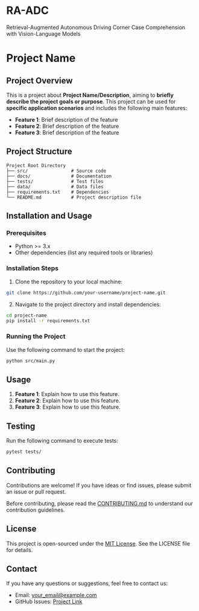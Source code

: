# RA-ADC
Retrieval-Augmented Autonomous Driving Corner Case Comprehension with Vision-Language Models
# Project Name

## Project Overview

This is a project about **Project Name/Description**, aiming to **briefly describe the project goals or purpose**. This project can be used for **specific application scenarios** and includes the following main features:

- **Feature 1**: Brief description of the feature
- **Feature 2**: Brief description of the feature
- **Feature 3**: Brief description of the feature

## Project Structure

```
Project Root Directory
├── src/                # Source code
├── docs/               # Documentation
├── tests/              # Test files
├── data/               # Data files
├── requirements.txt    # Dependencies
└── README.md           # Project description file
```

## Installation and Usage

### Prerequisites

- Python >= 3.x
- Other dependencies (list any required tools or libraries)

### Installation Steps

1. Clone the repository to your local machine:

```bash
git clone https://github.com/your-username/project-name.git
```

2. Navigate to the project directory and install dependencies:

```bash
cd project-name
pip install -r requirements.txt
```

### Running the Project

Use the following command to start the project:

```bash
python src/main.py
```

## Usage

1. **Feature 1**: Explain how to use this feature.
2. **Feature 2**: Explain how to use this feature.
3. **Feature 3**: Explain how to use this feature.

## Testing

Run the following command to execute tests:

```bash
pytest tests/
```

## Contributing

Contributions are welcome! If you have ideas or find issues, please submit an issue or pull request.

Before contributing, please read the [CONTRIBUTING.md](CONTRIBUTING.md) to understand our contribution guidelines.

## License

This project is open-sourced under the [MIT License](LICENSE). See the LICENSE file for details.

## Contact

If you have any questions or suggestions, feel free to contact us:

- Email: your_email@example.com
- GitHub Issues: [Project Link](https://github.com/your-username/project-name/issues)

